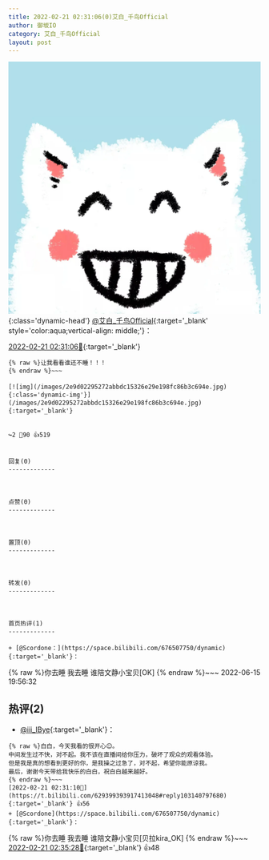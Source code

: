 ```yaml
---
title: 2022-02-21 02:31:06(0)艾白_千鸟Official
author: 御坂IO
category: 艾白_千鸟Official
layout: post
---
```


![img](/images/9ae8b9445fd0665cc014d9080156a45271be73c6.jpg){:class='dynamic-head'}
[@艾白_千鸟Official](https://space.bilibili.com/334537711/dynamic){:target='_blank' style='color:aqua;vertical-align: middle;'}：

[2022-02-21 02:31:06🔗](https://t.bilibili.com/629399393917413048){:target='_blank'}

~~~
{% raw %}让我看看谁还不睡！！！
{% endraw %}~~~

[![img](/images/2e9d02295272abbdc15326e29e198fc86b3c694e.jpg){:class='dynamic-img'}](/images/2e9d02295272abbdc15326e29e198fc86b3c694e.jpg){:target='_blank'}


↪️2 💬90 👍519


回复(0)
-------------



点赞(0)
-------------



置顶(0)
-------------



转发(0)
-------------



首页热评(1)
-------------

+ [@Scordone：](https://space.bilibili.com/676507750/dynamic){:target='_blank'}：
~~~
{% raw %}你去睡 我去睡 谁陪文静小宝贝[OK]
{% endraw %}~~~
2022-06-15 19:56:32


热评(2)
-------------

+ [@iii_IBye](https://space.bilibili.com/171272536/dynamic){:target='_blank'}：
~~~
{% raw %}白白，今天我看的很开心😊。
中间发生过不快，对不起。我不该在直播间给你压力，破坏了观众的观看体验。
但是我是真的想看到更好的你，是我操之过急了，对不起，希望你能原谅我。
最后，谢谢今天带给我快乐的白白，祝白白越来越好。
{% endraw %}~~~
[2022-02-21 02:31:10🔗](https://t.bilibili.com/629399393917413048#reply103140797680){:target='_blank'} 👍56
+ [@Scordone](https://space.bilibili.com/676507750/dynamic){:target='_blank'}：
~~~
{% raw %}你去睡 我去睡 谁陪文静小宝贝[贝拉kira_OK]
{% endraw %}~~~
[2022-02-21 02:35:28🔗](https://t.bilibili.com/629399393917413048#reply103141008704){:target='_blank'} 👍48


